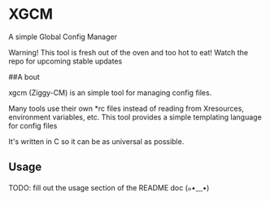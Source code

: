# XGCM 
A simple Global Config Manager

Warning! This tool is fresh out of the oven and too hot to eat! Watch the repo for upcoming stable updates

##A bout

xgcm (Ziggy-CM) is an simple tool for managing config files.

Many tools use their own *rc files instead of reading from Xresources, environment variables, etc. This tool provides a simple templating language for config files

It's written in C so it can be as universal as possible.

## Usage 

TODO: fill out the usage section of the README doc (๑•﹏•)